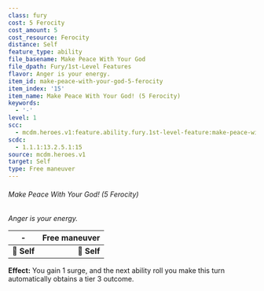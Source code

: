 ```yaml
---
class: fury
cost: 5 Ferocity
cost_amount: 5
cost_resource: Ferocity
distance: Self
feature_type: ability
file_basename: Make Peace With Your God
file_dpath: Fury/1st-Level Features
flavor: Anger is your energy.
item_id: make-peace-with-your-god-5-ferocity
item_index: '15'
item_name: Make Peace With Your God! (5 Ferocity)
keywords:
  - '-'
level: 1
scc:
  - mcdm.heroes.v1:feature.ability.fury.1st-level-feature:make-peace-with-your-god-5-ferocity
scdc:
  - 1.1.1:13.2.5.1:15
source: mcdm.heroes.v1
target: Self
type: Free maneuver
---
```


###### Make Peace With Your God! (5 Ferocity)

*Anger is your energy.*

| **-**       | **Free maneuver** |
| ----------- | ----------------: |
| **📏 Self** |       **🎯 Self** |

**Effect:** You gain 1 surge, and the next ability roll you make this turn automatically obtains a tier 3 outcome.
